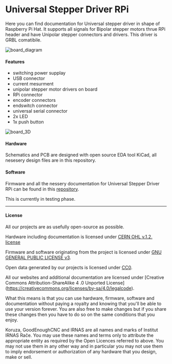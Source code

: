 # Universal Stepper Driver RPi

Here you can find documentation for Universal stepper driver in shape of Raspberry Pi Hat. It supports all signals for Bipolar stepper motors thrue RPi header and have Unipolar stepper connectors and drivers. This driver is GRBL comatibile.


![board_diagram](https://raw.githubusercontent.com/VojislavM/Universal-Stepper-Driver-Rpi/master/BLOCK%20DIAGRAM%20Universal%20Stepper%20Driver.png)
#### Features
- switching power supplay
- USB connector
- current mesurment
- unipolar stepper motor drivers on board
- RPi connector
- encoder connectors
- endswitch connector
- universal serial connector
- 2x LED
- 1x push button

![board_3D](https://raw.githubusercontent.com/VojislavM/Universal-Stepper-Driver-Rpi/master/boards3D.png)

#### Hardware
Schematics and PCB are designed with open source EDA tool KiCad, all nesesery design files are in this repository.

#### Software
Firmware and all the nessery documentation for Universal Stepper Driver RPi can be found in this [repository](https://github.com/IRNAS/grbl_stm32).

This is currently in testing phase.

---

#### License

All our projects are as usefully open-source as possible.

Hardware including documentation is licensed under [CERN OHL v.1.2. license](http://www.ohwr.org/licenses/cern-ohl/v1.2)

Firmware and software originating from the project is licensed under [GNU GENERAL PUBLIC LICENSE v3](http://www.gnu.org/licenses/gpl-3.0.en.html).

Open data generated by our projects is licensed under [CC0](https://creativecommons.org/publicdomain/zero/1.0/legalcode).

All our websites and additional documentation are licensed under [Creative Commons Attribution-ShareAlike 4 .0 Unported License] (https://creativecommons.org/licenses/by-sa/4.0/legalcode).

What this means is that you can use hardware, firmware, software and documentation without paying a royalty and knowing that you'll be able to use your version forever. You are also free to make changes but if you share these changes then you have to do so on the same conditions that you enjoy.

Koruza, GoodEnoughCNC and IRNAS are all names and marks of Institut IRNAS Rače. 
You may use these names and terms only to attribute the appropriate entity as required by the Open Licences referred to above. You may not use them in any other way and in particular you may not use them to imply endorsement or authorization of any hardware that you design, make or sell.


